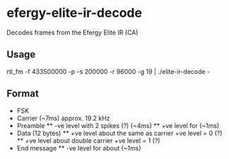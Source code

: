 # efergy-elite-ir-decode
Decodes frames from the Efergy Elite IR (CA)

## Usage

rtl_fm -f 433500000 -p -s 200000 -r 96000 -g 19 | ./elite-ir-decode -

## Format

* FSK
* Carrier (~7ms) approx. 19.2 kHz
* Preamble
** -ve level with 2 spikes (?) (~4ms)
** +ve level for (~1ms)
* Data (12 bytes)
** +ve level about the same as carrier +ve level = 0 (?)
** +ve level about double carrier +ve level = 1 (?)
* End message
** -ve level for about (~1ms)

